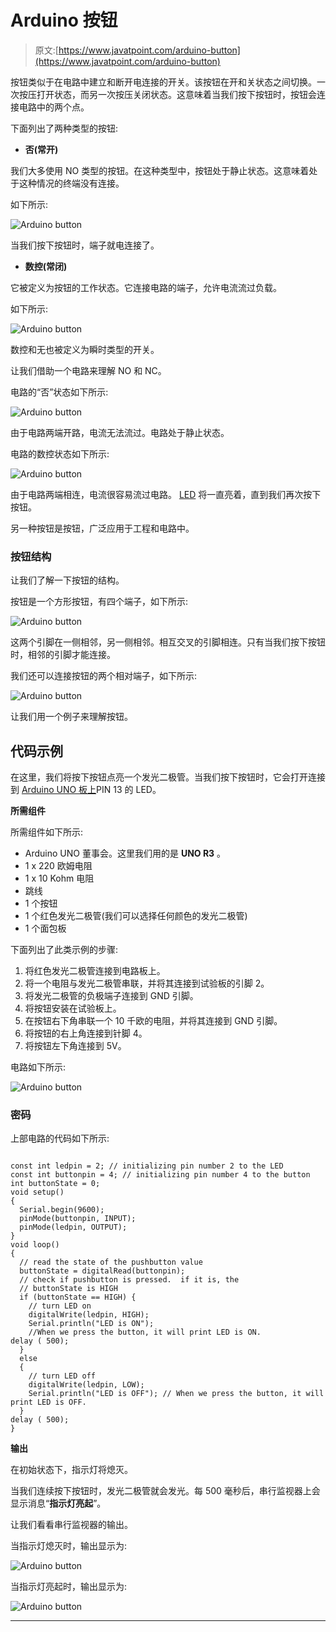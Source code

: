 # Arduino 按钮

> 原文:[https://www.javatpoint.com/arduino-button](https://www.javatpoint.com/arduino-button)

按钮类似于在电路中建立和断开电连接的开关。该按钮在开和关状态之间切换。一次按压打开状态，而另一次按压关闭状态。这意味着当我们按下按钮时，按钮会连接电路中的两个点。

下面列出了两种类型的按钮:

*   **否(常开)**

我们大多使用 NO 类型的按钮。在这种类型中，按钮处于静止状态。这意味着处于这种情况的终端没有连接。

如下所示:

![Arduino button](../Images/d8035ee66a045603bb92656fcf116d57.png)

当我们按下按钮时，端子就电连接了。

*   **数控(常闭)**

它被定义为按钮的工作状态。它连接电路的端子，允许电流流过负载。

如下所示:

![Arduino button](../Images/1e3e8a8e489e8b977a4d9fa6501b74cb.png)

数控和无也被定义为瞬时类型的开关。

让我们借助一个电路来理解 NO 和 NC。

电路的“否”状态如下所示:

![Arduino button](../Images/af62aaf89c55348ffad5173f18d01c0d.png)

由于电路两端开路，电流无法流过。电路处于静止状态。

电路的数控状态如下所示:

![Arduino button](../Images/6bfa6f7a7b941ea811139f55bbc67da2.png)

由于电路两端相连，电流很容易流过电路。 [LED](https://www.javatpoint.com/led-full-form) 将一直亮着，直到我们再次按下按钮。

另一种按钮是按钮，广泛应用于工程和电路中。

### 按钮结构

让我们了解一下按钮的结构。

按钮是一个方形按钮，有四个端子，如下所示:

![Arduino button](../Images/8e33aa599b087323b9709482963114f9.png)

这两个引脚在一侧相邻，另一侧相邻。相互交叉的引脚相连。只有当我们按下按钮时，相邻的引脚才能连接。

我们还可以连接按钮的两个相对端子，如下所示:

![Arduino button](../Images/e768e745b21f4fb75c7d3203afe658ca.png)

让我们用一个例子来理解按钮。

## 代码示例

在这里，我们将按下按钮点亮一个发光二极管。当我们按下按钮时，它会打开连接到 [Arduino UNO 板上](https://www.javatpoint.com/arduino-uno)PIN 13 的 LED。

**所需组件**

所需组件如下所示:

*   Arduino UNO 董事会。这里我们用的是 **UNO R3** 。
*   1 x 220 欧姆电阻
*   1 x 10 Kohm 电阻
*   跳线
*   1 个按钮
*   1 个红色发光二极管(我们可以选择任何颜色的发光二极管)
*   1 个面包板

下面列出了此类示例的步骤:

1.  将红色发光二极管连接到电路板上。
2.  将一个电阻与发光二极管串联，并将其连接到试验板的引脚 2。
3.  将发光二极管的负极端子连接到 GND 引脚。
4.  将按钮安装在试验板上。
5.  在按钮右下角串联一个 10 千欧的电阻，并将其连接到 GND 引脚。
6.  将按钮的右上角连接到针脚 4。
7.  将按钮左下角连接到 5V。

电路如下所示:

![Arduino button](../Images/9cbfe2ee271ce827fa9e4940a4191447.png)

### 密码

上部电路的代码如下所示:

```

const int ledpin = 2; // initializing pin number 2 to the LED
const int buttonpin = 4; // initializing pin number 4 to the button
int buttonState = 0;
void setup()
{
  Serial.begin(9600);
  pinMode(buttonpin, INPUT);
  pinMode(ledpin, OUTPUT);
}
void loop()
{
  // read the state of the pushbutton value
  buttonState = digitalRead(buttonpin);
  // check if pushbutton is pressed.  if it is, the
  // buttonState is HIGH
  if (buttonState == HIGH) {
    // turn LED on
    digitalWrite(ledpin, HIGH);
    Serial.println("LED is ON");
    //When we press the button, it will print LED is ON.
delay ( 500);
  } 
  else 
  {
    // turn LED off
    digitalWrite(ledpin, LOW);
    Serial.println("LED is OFF"); // When we press the button, it will print LED is OFF.
  }
delay ( 500);
}

```

**输出**

在初始状态下，指示灯将熄灭。

当我们连续按下按钮时，发光二极管就会发光。每 500 毫秒后，串行监视器上会显示消息“**指示灯亮起**”。

让我们看看串行监视器的输出。

当指示灯熄灭时，输出显示为:

![Arduino button](../Images/893d0c91f92bcf4c9f2f8e3f9c1ceb37.png)

当指示灯亮起时，输出显示为:

![Arduino button](../Images/8fe4777d693d333d22b4f202384bc6ae.png)

* * *